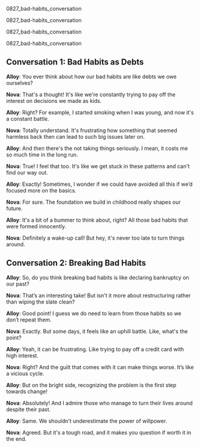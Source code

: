 
0827_bad-habits_conversation


0827_bad-habits_conversation


0827_bad-habits_conversation


0827_bad-habits_conversation


## Conversation 1: Bad Habits as Debts

**Alloy**: You ever think about how our bad habits are like debts we owe ourselves?

**Nova**: That's a thought! It's like we're constantly trying to pay off the interest on decisions we made as kids.

**Alloy**: Right? For example, I started smoking when I was young, and now it's a constant battle.

**Nova**: Totally understand. It's frustrating how something that seemed harmless back then can lead to such big issues later on.

**Alloy**: And then there's the not taking things seriously. I mean, it costs me so much time in the long run.

**Nova**: True! I feel that too. It's like we get stuck in these patterns and can't find our way out.

**Alloy**: Exactly! Sometimes, I wonder if we could have avoided all this if we’d focused more on the basics.

**Nova**: For sure. The foundation we build in childhood really shapes our future.

**Alloy**: It's a bit of a bummer to think about, right? All those bad habits that were formed innocently.

**Nova**: Definitely a wake-up call! But hey, it's never too late to turn things around.

## Conversation 2: Breaking Bad Habits

**Alloy**: So, do you think breaking bad habits is like declaring bankruptcy on our past?

**Nova**: That’s an interesting take! But isn't it more about restructuring rather than wiping the slate clean?

**Alloy**: Good point! I guess we do need to learn from those habits so we don’t repeat them.

**Nova**: Exactly. But some days, it feels like an uphill battle. Like, what's the point?

**Alloy**: Yeah, it can be frustrating. Like trying to pay off a credit card with high interest.

**Nova**: Right? And the guilt that comes with it can make things worse. It’s like a vicious cycle.

**Alloy**: But on the bright side, recognizing the problem is the first step towards change!

**Nova**: Absolutely! And I admire those who manage to turn their lives around despite their past.

**Alloy**: Same. We shouldn't underestimate the power of willpower.

**Nova**: Agreed. But it's a tough road, and it makes you question if worth it in the end.
